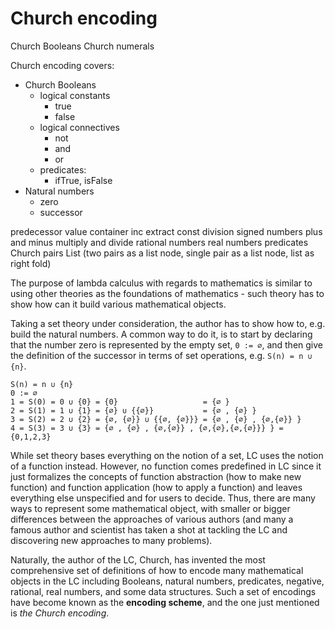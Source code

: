 # Church encoding

Church Booleans
Church numerals

Church encoding covers:
* Church Booleans
  * logical constants
    - true
    - false
  * logical connectives
    - not
    - and
    - or
  * predicates:
    - ifTrue, isFalse
* Natural numbers
  - zero
  - successor


predecessor
value container
inc
extract
const
division
signed numbers
plus and minus
multiply and divide
rational numbers
real numbers
predicates
Church pairs
List (two pairs as a list node, single pair as a list node, list as right fold)




The purpose of lambda calculus with regards to mathematics is similar to using other theories as the foundations of mathematics - such theory has to show how can it build various mathematical objects.

Taking a set theory under consideration, the author has to show how to, e.g. build the natural numbers. A common way to do it, is to start by declaring that the number zero is represented by the empty set, `0 := ∅`, and then give the definition of the successor in terms of set operations, e.g. `S(n) = n ∪ {n}`.

```
S(n) = n ∪ {n}
0 := ∅
1 = S(0) = 0 ∪ {0} = {0}                   = {∅ }
2 = S(1) = 1 ∪ {1} = {∅} ∪ {{∅}}           = {∅ , {∅} }
3 = S(2) = 2 ∪ {2} = {∅, {∅}} ∪ {{∅, {∅}}} = {∅ , {∅} , {∅,{∅}} }
4 = S(3) = 3 ∪ {3} = {∅ , {∅} , {∅,{∅}} , {∅,{∅},{∅,{∅}}} } = {0,1,2,3}
```

While set theory bases everything on the notion of a set, LC uses the notion of a function instead. However, no function comes predefined in LC since it just formalizes the concepts of function abstraction (how to make new function) and function application (how to apply a function) and leaves everything else unspecified and for users to decide. Thus, there are many ways to represent some mathematical object, with smaller or bigger differences between the approaches of various authors (and many a famous author and scientist has taken a shot at tackling the LC and discovering new approaches to many problems).

Naturally, the author of the LC, Church, has invented the most comprehensive set of definitions of how to encode many mathematical objects in the LC including Booleans, natural numbers, predicates, negative, rational, real numbers, and some data structures. Such a set of encodings have become known as the **encoding scheme**, and the one just mentioned is *the Church encoding*.

